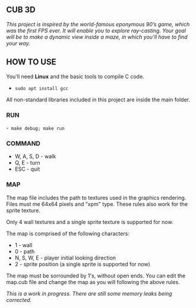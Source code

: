 ## **CUB 3D**

*This project is inspired by the world-famous eponymous 90’s game, which
was the first FPS ever. It will enable you to explore ray-casting. Your goal will be to
make a dynamic view inside a maze, in which you’ll have to find your way.*

## HOW TO USE
You'll need **Linux** and the basic tools to compile C code.
- `sudo apt install gcc`

All non-standard libraries included in this project are inside the main folder.

### RUN
-` make debug; make run`

### COMMAND
- W, A, S, D - walk
- Q, E - turn
- ESC - quit

### MAP
The map file includes the path to textures used in the graphics rendering. Files must me 64x64 pixels and "xpm" type. These rules also work for the sprite texture.

Only 4 wall textures and a single sprite texture is supported for now.

The map is comprised of the following characters:
- 1 - wall
- 0 - path
- N, S, W, E - player initial looking direction
- 2 - sprite position (a single sprite is supported for now)

The map must be sorrounded by 1's, without open ends. You can edit the map.cub file and change the map as you will following the above rules.

*This is a work in progress. There are still some memory leaks being corrected.*